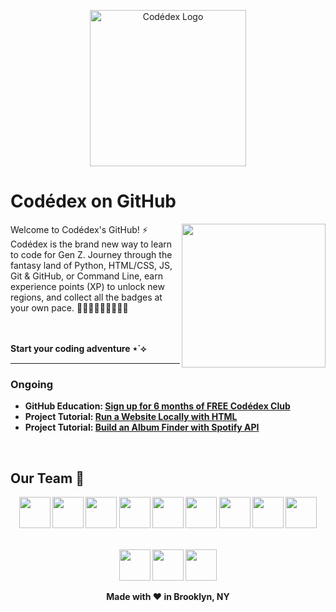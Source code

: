 <p align="center">
  <picture>
  <source media="(prefers-color-scheme: dark)" srcset="https://github.com/codedex-io/.github/assets/65576812/6dd61b76-4149-4515-bb4c-495ed30ba712" width="250px">
  <source media="(prefers-color-scheme: light)" srcset="https://github.com/codedex-io/.github/assets/65576812/bad9de45-9136-4569-a2cd-b28365c32d51" width="250px">
  <img alt="Codédex Logo" src="https://github.com/codedex-io/.github/assets/65576812/bad9de45-9136-4569-a2cd-b28365c32d51" width="400px">
</picture>

 
</p>
<h1>Codédex on GitHub</h1>
  <img align=right src="https://github.com/codedex-io/.github/assets/65576812/c52c79df-d10d-412e-b0ef-ec0b969d2a5d" width="230px">
Welcome to Codédex's GitHub! ⚡️ Codédex is the brand new way to learn to code for Gen Z.
Journey through the fantasy land of Python, HTML/CSS, JS, Git & GitHub, or Command Line, earn experience points (XP) to unlock new regions, and collect all the badges at your own pace. 👩🏾‍💻👨🏻‍💻👩🏼‍💻

<br /><br />
<strong>Start your coding adventure ⋆˙⟡ <strong />
</p>


-----

### Ongoing

  - GitHub Education: [Sign up for 6 months of FREE Codédex Club](https://www.codedex.io/github-students)
  - Project Tutorial: [Run a Website Locally with HTML](https://www.codedex.io/projects/run-a-website-locally-with-html)
  - Project Tutorial: [Build an Album Finder with Spotify API](https://www.codedex.io/projects/build-an-album-finder-with-spotify-api) 
<br />
 
## Our Team 🤗
<div align="center">
<a href="https://www.github.com/sonnynomnom"><img src="https://github.com/codedex-io/.github/assets/65576812/a8c9acf2-fd8e-485d-a3c3-4fd2fccaed4a" width="50px"></a>
<a href="https://www.github.com/goku-kun"><img src="https://github.com/codedex-io/.github/assets/65576812/ccb47bcb-3e3c-4a7f-bc0e-2f843f87dbe7" width="50px"></a>
<a href="https://www.github.com/asiqurrahman"><img src="https://github.com/codedex-io/.github/assets/65576812/90a19cff-1693-457e-8ee2-52a85322e633" width="50px"></a>
<a href="https://www.github.com/dusch4593"><img src="https://github.com/codedex-io/.github/assets/65576812/17410e71-09bf-4813-9e8d-76a8b672ee17" width="50px"></a>
<a href="https://www.github.com/lilybird1"><img src="https://github.com/codedex-io/.github/assets/65576812/7f151b0b-2137-409c-adfc-764f5b00a491" width="50px"></a>
<a href="https://github.com/exrlla"><img src="https://github.com/user-attachments/assets/85a2ee94-856a-4b0e-8948-4d0381e2908d" width="50px"></a>
<a href="https://github.com/ksolis3197"><img src="https://github.com/codedex-io/.github/assets/65576812/22625939-4847-4eec-b0f7-109c8fdd66f0" width="50px"></a>
<a href="https://github.com/intelagense"><img src="https://github.com/codedex-io/.github/assets/65576812/20ff0f58-9142-4fec-93e7-13553c7d713f" width="50px"></a>
<a href="https://www.instagram.com/naomixlee"><img src="https://github.com/codedex-io/.github/assets/65576812/f813fe10-612f-4a46-83de-a50c578d8400" width="50px"></a>
</div>

<br/>

<p align="center">
<img src="https://github.com/codedex-io/.github/assets/65576812/8613313f-42c0-4d87-ab53-c7d61ea92be3" width="50px">
<img src="https://github.com/codedex-io/.github/assets/65576812/75eb406f-4d76-4720-aba3-186cbc9d6b33" width="50px">
<img src="https://github.com/codedex-io/.github/assets/65576812/de1c5377-9d6d-409e-9971-887f8ef908c1" width="50px">
</p>
<p align="center">Made with ❤️ in Brooklyn, NY</p>
